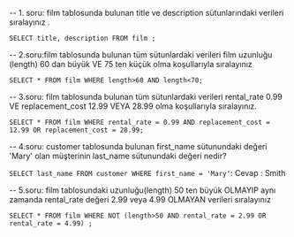 
-- 1. soru: film tablosunda bulunan title ve description sütunlarındaki verileri sıralayınız .

``SELECT title, description FROM film ;``

-- 2.soru:film tablosunda bulunan tüm sütunlardaki verileri film uzunluğu (length) 60 dan büyük VE 75 ten küçük olma koşullarıyla sıralayınız

``SELECT * FROM film WHERE length>60 AND length<70;``

-- 3.soru: film tablosunda bulunan tüm sütunlardaki verileri rental_rate 0.99 VE replacement_cost 12.99 VEYA 28.99 olma koşullarıyla sıralayınız.

``SELECT * FROM film WHERE rental_rate = 0.99 AND replacement_cost = 12.99 OR replacement_cost = 28.99;``

-- 4.soru: customer tablosunda bulunan first_name sütunundaki değeri 'Mary' olan müşterinin last_name sütunundaki değeri nedir?

``SELECT last_name FROM customer WHERE first_name = 'Mary'``:  Cevap : Smith

-- 5.soru: film tablosundaki uzunluğu(length) 50 ten büyük OLMAYIP aynı zamanda rental_rate değeri 2.99 veya 4.99 OLMAYAN verileri sıralayınız

``SELECT * FROM film WHERE NOT (length>50 AND rental_rate = 2.99 OR rental_rate = 4.99) ;``
